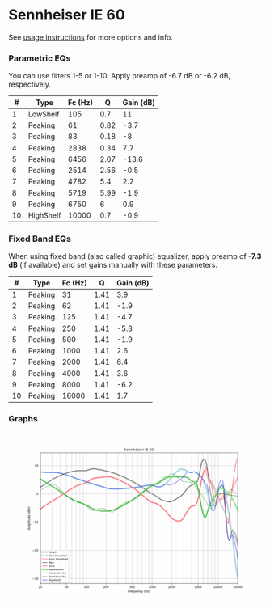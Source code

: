 # Sennheiser IE 60
See [usage instructions](https://github.com/jaakkopasanen/AutoEq#usage) for more options and info.

### Parametric EQs
You can use filters 1-5 or 1-10. Apply preamp of -6.7 dB or -6.2 dB, respectively.

|   # | Type      |   Fc (Hz) |    Q |   Gain (dB) |
|-----|-----------|-----------|------|-------------|
|   1 | LowShelf  |       105 | 0.7  |        11   |
|   2 | Peaking   |        61 | 0.82 |        -3.7 |
|   3 | Peaking   |        83 | 0.18 |        -8   |
|   4 | Peaking   |      2838 | 0.34 |         7.7 |
|   5 | Peaking   |      6456 | 2.07 |       -13.6 |
|   6 | Peaking   |      2514 | 2.56 |        -0.5 |
|   7 | Peaking   |      4782 | 5.4  |         2.2 |
|   8 | Peaking   |      5719 | 5.99 |        -1.9 |
|   9 | Peaking   |      6750 | 6    |         0.9 |
|  10 | HighShelf |     10000 | 0.7  |        -0.9 |

### Fixed Band EQs
When using fixed band (also called graphic) equalizer, apply preamp of **-7.3 dB** (if available) and set gains manually with these parameters.

|   # | Type    |   Fc (Hz) |    Q |   Gain (dB) |
|-----|---------|-----------|------|-------------|
|   1 | Peaking |        31 | 1.41 |         3.9 |
|   2 | Peaking |        62 | 1.41 |        -1.9 |
|   3 | Peaking |       125 | 1.41 |        -4.7 |
|   4 | Peaking |       250 | 1.41 |        -5.3 |
|   5 | Peaking |       500 | 1.41 |        -1.9 |
|   6 | Peaking |      1000 | 1.41 |         2.6 |
|   7 | Peaking |      2000 | 1.41 |         6.4 |
|   8 | Peaking |      4000 | 1.41 |         3.6 |
|   9 | Peaking |      8000 | 1.41 |        -6.2 |
|  10 | Peaking |     16000 | 1.41 |         1.7 |

### Graphs
![](./Sennheiser%20IE%2060.png)
